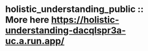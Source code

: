 # holistic_understanding_public :: More here https://holistic-understanding-dacqlspr3a-uc.a.run.app/
